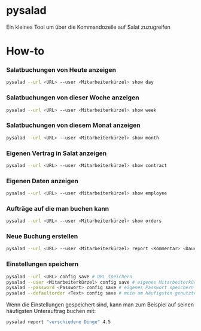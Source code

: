 # pysalad

Ein kleines Tool um über die Kommandozeile auf Salat zuzugreifen

# How-to
### Salatbuchungen von Heute anzeigen
````bash
pysalad --url <URL> --user <Mitarbeiterkürzel> show day
````

### Salatbuchungen von dieser Woche anzeigen
````bash
pysalad --url <URL> --user <Mitarbeiterkürzel> show week
````

### Salatbuchungen von diesem Monat anzeigen
````bash
pysalad --url <URL> --user <Mitarbeiterkürzel> show month
````

### Eigenen Vertrag in Salat anzeigen
````bash
pysalad --url <URL> --user <Mitarbeiterkürzel> show contract
````

### Eigenen Daten anzeigen
````bash
pysalad --url <URL> --user <Mitarbeiterkürzel> show employee
````

### Aufträge auf die man buchen kann
````bash
pysalad --url <URL> --user <Mitarbeiterkürzel> show orders
````

### Neue Buchung erstellen
````bash
pysalad --url <URL> --user <Mitarbeiterkürzel> report <Kommentar> <Dauer> <Auftrag> <Datum>
````

### Einstellungen speichern
````bash
pysalad --url <URL> config save # URL speichern
pysalad --user <Mitarbeiterkürzel> config save # eigenes Mitarbeiterkürzel speichern
pysalad --password <Passwort> config save # eigenes Passwort speichern
pysalad --defaultorder <Text> config save # mein am häufigsten genutzten Unterauftrag speichern
````

Wenn die Einstellungen gespeichert sind, kann man zum Beispiel auf seinen häufigsten Unterauftrag buchen mit:
````bash
pysalad report "verschiedene Dinge" 4.5
````